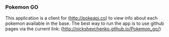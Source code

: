 ### Pokemon GO
This application is a client for (http://pokeapi.co) to view info about each pokemon available in the base.
The best way to run the app is to use github pages via the current link: (http://nickshevchenko.github.io/Pokemon_go/)

